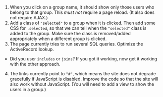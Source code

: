 1. When you click on a group name, it should show only those users who belong to that group. This *must not* require a page reload. (It also does not require AJAX.)
2. Add a class of `"selected"` to a group when it is clicked. Then add some CSS for `.selected`, so that we can tell when the `"selected"` class is added to the group. Make sure the class is removed/added appropriately when a different group is clicked.
3. The page currently tries to run several SQL queries. Optimize the ActiveRecord lookup.
  - Did you user `includes` or `joins`? If you got it working, now get it working with the other approach.
4. The links currently point to `"#"`, which means the site does not degrade gracefully if JavaScript is disabled. Improve the code so that the site will also work without JavaScript. (You will need to add a view to show the users in a group.)